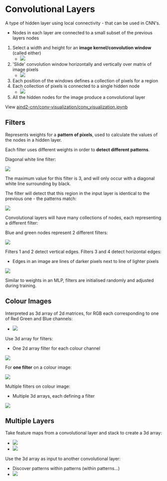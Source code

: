 # Convolutional Layers
A type of hidden layer using local connectivity - that can be used in CNN's.
* Nodes in each layer are connected to a small subset of the previous layers nodes

1. Select a width and height for an **image kernel/convolution window** (called either)
    * ![](../../images/2018-01-29-11-47-00.png)
2. 'Slide' convolution window horizontally and vertically over matrix of image pixels
    * ![](../../images/2018-01-29-11-47-18.png)
3. Each position of the windows defines a collection of pixels for a region
4. Each collection of pixels is connected to a single hidden node
    * ![](../../images/2018-01-29-11-47-47.png)
5. All the hidden nodes for the image produce a convolutional layer

View [aind2-cnn/conv-visualization/conv_visualization.ipynb](./aind2-cnn/conv-visualization/conv_visualization.ipynb)

## Filters
Represents weights for a **pattern of pixels**, used to calculate the values of the nodes in a hidden layer.

Each filter uses different weights in order to **detect different patterns**.

Diagonal white line filter:

![](../../images/2018-01-29-11-50-17.png)

The maximum value for this filter is 3, and will only occur with a diagonal white line surrounding by black. 

The filter will detect that this region in the input layer is identical to the previous one - the patterns match:

![](../../images/2018-01-29-11-52-43.png)

Convolutional layers will have many collections of nodes, each representing a different filter:

Blue and green nodes represent 2 different filters:

![](../../images/2018-01-29-11-55-19.png)

Filters 1 and 2 detect vertical edges. Filters 3 and 4 detect horizontal edges:
* Edges in an image are lines of darker pixels next to line of lighter pixels

![](../../images/2018-01-29-11-58-11.png)

Similar to weights in an MLP, filters are initialised randomly and adjusted during training.

## Colour Images
Interpreted as 3d array of 2d matrices, for RGB each corresponding to one of Red Green and Blue channels:
* ![](../../images/2018-01-29-12-00-43.png)

Use 3d array for filters:
* One 2d array filter for each colour channel

![](../../images/2018-01-29-12-01-28.png)

For **one filter** on a colour image:

![](../../images/2018-01-29-12-02-13.png)

Multiple filters on colour image:
* Multiple 3d arrays, each defining a filter

![](../../images/2018-01-29-12-03-52.png)

## Multiple Layers
Take feature maps from a convolutional layer and stack to create a 3d array:
* ![](../../images/2018-01-29-12-05-15.png)
* ![](../../images/2018-01-29-12-05-24.png)

Use the 3d array as input to another convolutional layer:
* Discover patterns within patterns (within patterns...)
* ![](../../images/2018-01-29-12-05-51.png)